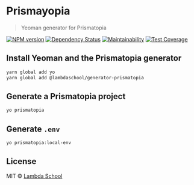 # Prismayopia

> Yeoman generator for Prismatopia

[![NPM version][npm-image]][npm-url]
[![Dependency Status][daviddm-image]][daviddm-url]
[![Maintainability](https://api.codeclimate.com/v1/badges/d3970d4328eeb48ad49b/maintainability)](https://codeclimate.com/github/Lambda-School-Labs/generator-prismatopia/maintainability)
[![Test Coverage](https://api.codeclimate.com/v1/badges/d3970d4328eeb48ad49b/test_coverage)](https://codeclimate.com/github/Lambda-School-Labs/generator-prismatopia/test_coverage)

## Install Yeoman and the Prismatopia generator

```bash
yarn global add yo
yarn global add @lambdaschool/generator-prismatopia
```

## Generate a Prismatopia project

```bash
yo prismatopia
```

## Generate `.env`

```bash
yo prismatopia:local-env
```

## License

MIT © [Lambda School](https://lambdaschool.com)

[npm-image]: https://badge.fury.io/js/%40lambdaschool%2Fgenerator-prismatopia.svg
[npm-url]: https://www.npmjs.com/package/@lambdaschool/generator-prismatopia
[daviddm-image]: https://david-dm.org/Lambda-School-Labs/generator-prismatopia.svg?theme=shields.io
[daviddm-url]: https://david-dm.org/Lambda-School-Labs/generator-prismatopia
